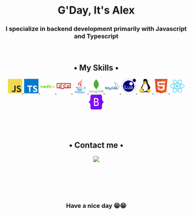 <h1 align="center">G'Day, It's Alex</h1>
<h3 align="center">I specialize in backend development primarily with Javascript and Typescript</h1>
<br>
<h2 align="center">• My Skills •</h3>

<div align="center">
    <a href="https://developer.mozilla.org/en-US/docs/Web/javascript">
        <img src="https://raw.githubusercontent.com/devicons/devicon/2ae2a900d2f041da66e950e4d48052658d850630/icons/javascript/javascript-original.svg" height="40px">
    </a>
    <a href="https://www.typescriptlang.org/">
        <img src="https://raw.githubusercontent.com/devicons/devicon/2ae2a900d2f041da66e950e4d48052658d850630/icons/typescript/typescript-original.svg" height="40px">
    </a>
    <a href="https://nodejs.dev/learn">
        <img src="https://raw.githubusercontent.com/devicons/devicon/2ae2a900d2f041da66e950e4d48052658d850630/icons/nodejs/nodejs-plain-wordmark.svg" height="40px">
    </a>
    <a href="https://www.npmjs.com/about">
        <img src="https://raw.githubusercontent.com/devicons/devicon/2ae2a900d2f041da66e950e4d48052658d850630/icons/npm/npm-original-wordmark.svg" height="40px">
    </a>
    <a href="https://www.oracle.com/java/">
        <img src="https://raw.githubusercontent.com/devicons/devicon/2ae2a900d2f041da66e950e4d48052658d850630/icons/java/java-original.svg" height="40px">
    </a>
    <a href="https://www.mongodb.com/">
        <img src="https://raw.githubusercontent.com/devicons/devicon/2ae2a900d2f041da66e950e4d48052658d850630/icons/mongodb/mongodb-plain-wordmark.svg" height="40px">
    </a>
    <a href="https://www.mysql.com/">
        <img src="https://raw.githubusercontent.com/devicons/devicon/2ae2a900d2f041da66e950e4d48052658d850630/icons/mysql/mysql-plain-wordmark.svg" height="40px">
    </a>
    <a href="https://www.lua.org/about.html">
        <img src="https://raw.githubusercontent.com/devicons/devicon/2ae2a900d2f041da66e950e4d48052658d850630/icons/lua/lua-plain-wordmark.svg" height="40px">
    </a>
    <a href="https://www.linux.org/">
        <img src="https://raw.githubusercontent.com/devicons/devicon/2ae2a900d2f041da66e950e4d48052658d850630/icons/linux/linux-original.svg" height="40px">
    </a>
    <a href="https://html.com/html5/">
        <img src="https://raw.githubusercontent.com/devicons/devicon/2ae2a900d2f041da66e950e4d48052658d850630/icons/html5/html5-original.svg" height="40px">
    </a>
    <a href="https://reactjs.org/">
        <img src="https://raw.githubusercontent.com/devicons/devicon/2ae2a900d2f041da66e950e4d48052658d850630/icons/react/react-original.svg" height="40px">
    </a>
    <a href="https://getbootstrap.com/">
        <img src="https://raw.githubusercontent.com/devicons/devicon/2ae2a900d2f041da66e950e4d48052658d850630/icons/bootstrap/bootstrap-original.svg" height="40px">
    </a>
</div>
<br><br><br>
<h2 align="center">• Contact me •</h3>
<div align="center">
    <a href="https://github.com/alex-git1/alex-git1/blob/main/discord.md">
        <img src="https://raw.githubusercontent.com/gist/uzza1hossain/e2521e3150e68c2a68a78bdece8a29d9/raw/558a213049001c294356bfc4f2e1a6590ed04532/discord-logo.svg" height="50px">
    </a>
</div>

<br><br><br><br>
<h3 align="center">Have a nice day 😁😁</h3>
